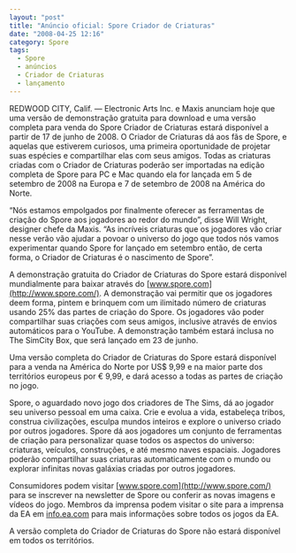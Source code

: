 ```yaml
---
layout: "post"
title: "Anúncio oficial: Spore Criador de Criaturas"
date: "2008-04-25 12:16"
category: Spore
tags:
  - Spore
  - anúncios
  - Criador de Criaturas
  - lançamento
---
```


REDWOOD CITY, Calif. — Electronic Arts Inc. e Maxis anunciam hoje que uma versão de demonstração gratuita para download e uma versão completa para venda do Spore Criador de Criaturas estará disponível a partir de 17 de junho de 2008. O Criador de Criaturas dá aos fãs de Spore, e aquelas que estiverem curiosos, uma primeira oportunidade de projetar suas espécies e compartilhar elas com seus amigos. Todas as criaturas criadas com o Criador de Criaturas poderão ser importadas na edição completa de Spore para PC e Mac quando ela for lançada em 5 de setembro de 2008 na Europa e 7 de setembro de 2008 na América do Norte.

“Nós estamos empolgados por finalmente oferecer as ferramentas de criação do Spore aos jogadores ao redor do mundo”, disse Will Wright, designer chefe da Maxis. “As incríveis criaturas que os jogadores vão criar nesse verão vão ajudar a povoar o universo do jogo que todos nós vamos experimentar quando Spore for lançado em setembro então, de certa forma, o Criador de Criaturas é o nascimento de Spore”.

A demonstração gratuita do Criador de Criaturas do Spore estará disponível mundialmente para baixar através do [www.spore.com](http://www.spore.com/). A demonstração vai permitir que os jogadores deem forma, pintem e brinquem com um ilimitado número de criaturas usando 25% das partes de criação do Spore. Os jogadores vão poder compartilhar suas criações com seus amigos, inclusive através de envios automáticos para o YouTube. A demonstração também estará inclusa no The SimCity Box, que será lançado em 23 de junho.

Uma versão completa do Criador de Criaturas do Spore estará disponível para a venda na América do Norte por US$ 9,99 e na maior parte dos territórios europeus por € 9,99, e dará acesso a todas as partes de criação no jogo.

Spore, o aguardado novo jogo dos criadores de The Sims, dá ao jogador seu universo pessoal em uma caixa. Crie e evolua a vida, estabeleça tribos, construa civilizações, esculpa mundos inteiros e explore o universo criado por outros jogadores. Spore dá aos jogadores um conjunto de ferramentas de criação para personalizar quase todos os aspectos do universo: criaturas, veículos, construções, e até mesmo naves espaciais. Jogadores poderão compartilhar suas criaturas automaticamente com o mundo ou explorar infinitas novas galáxias criadas por outros jogadores.

Consumidores podem visitar [www.spore.com](http://www.spore.com/) para se inscrever na newsletter de Spore ou conferir as novas imagens e vídeos do jogo. Membros da imprensa podem visitar o site para a imprensa da EA em [info.ea.com](http://www.info.ea.com/) para mais informações sobre todos os jogos da EA.

A versão completa do Criador de Criaturas do Spore não estará disponível em todos os territórios.
